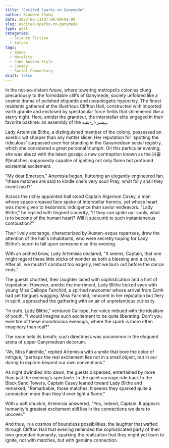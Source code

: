 ```yaml
---
title: "Excited Sparks on Ganymede"
author: Xiaowen Zhang
date: 2023-02-11T07:00:00+08:00
slug: excited-sparks-on-ganymede
type: post
categories:
  - Science Fiction
  - Satire
tags:
  - Space
  - Morality
  - Jane Austen Style
  - Comedy
  - Social Commentary
draft: false
---
```


In the not-so-distant future, where towering metropolis colonies clung precariously to the formidable cliffs of Ganymede, society unfolded like a cosmic drama of polished etiquette and unapologetic hypocrisy. The finest residents gathered at the illustrious Cliffton Hall, constructed with imported earth granite and enclosed by spectacular force fields that shimmered like a starry night. Here, amidst the grandeur, the interstellar elite engaged in their favorite pastime: an assembly of the بیشتر-از-بقیه.

Lady Artemisia Blithe, a distinguished member of the colony, possessed an acerbic wit sharper than any matter slicer. Her reputation for 'spotting the ridiculous' surpassed even her standing in the Ganymedean social registry, which she considered a great personal triumph. On this particular evening, she was abuzz with the latest gossip: a new contraption known as the 兴奋的matches, supposedly capable of igniting not only flame but profound existential excitement.

"My dear Emerson," Artemisia began, fluttering an elegantly engineered fan, "these matches are said to kindle one's very soul! Pray, what folly shall they invent next?"

Across the richly appointed hall stood Captain Algernon Casey, a man whose space-creased face spoke of interstellar heroics, yet whose heart was more given to hedonistic indulgence than savior endeavors. "Lady Blithe," he replied with feigned sincerity, "if they can ignite our souls, what is to become of the human heart? Will it succumb to such instantaneous combustion?"

Their lively exchange, characterized by Austen-esque repartees, drew the attention of the hall's inhabitants, who were secretly hoping for Lady Blithe's scorn to fall upon someone else this evening.

With an arched brow, Lady Artemisia declared, "It seems, Captain, that one might regard these little sticks of wonder as both a blessing and a curse. After all, we mustn't combust too eagerly, lest we burn out before the dance ends."

The guests chortled, their laughter laced with sophistication and a hint of trepidation. However, amidst the merriment, Lady Blithe locked eyes with young Miss Calliope Fairchild, a spirited newcomer whose arrival from Earth had set tongues wagging. Miss Fairchild, innocent in her reputation but fiery in spirit, approached the gathering with an air of unpretentious curiosity.

"In truth, Lady Blithe," ventured Calliope, her voice imbued with the idealism of youth, "I would imagine such excitement to be quite liberating. Don't you ever tire of these monotonous evenings, where the spark is more often imaginary than real?"

The room held its breath; such directness was uncommon in the eloquent arena of upper Ganymedean decorum.

"Ah, Miss Fairchild," replied Artemisia with a smile that bore the color of intrigue, "perhaps the real excitement lies not in a small object, but in our daring to explore beyond our own conventions."

As night dwindled into dawn, the guests dispersed, entertained by more than just the evening's spectacle. In the quiet carriage ride back to the Black Sand Towers, Captain Casey leaned toward Lady Blithe and remarked, "Remarkable, those matches. It seems they sparked quite a connection more than they'd ever light a flame."

With a soft chuckle, Artemisia answered, "Yes, indeed, Captain. It appears humanity's greatest excitement still lies in the connections we dare to uncover."

And thus, in a cosmos of boundless possibilities, the laughter that wafted through Cliffton Hall that evening reminded the sophisticated party of their own grounded humanity, sparking the realization that they might yet learn to ignite, not with matches, but with genuine connection.
